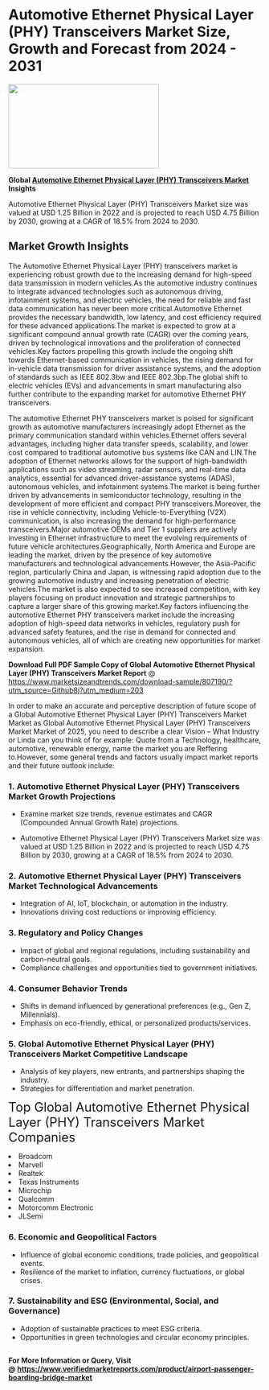 <H1>Automotive Ethernet Physical Layer (PHY) Transceivers Market Size, Growth and Forecast from 2024 - 2031</H1><img class="aligncenter size-medium wp-image-584254" src="https://thirdeyenews.in/wp-content/uploads/2024/09/Global-Market-Research-300x168.jpeg" alt="" width="300" height="168" /><p><strong>Global&nbsp;<a href="https://www.marketsizeandtrends.com/download-sample/807190/?utm_source=Github8j?utm_medium=203">Automotive Ethernet Physical Layer (PHY) Transceivers Market</a> Insights</strong></p><p>Automotive Ethernet Physical Layer (PHY) Transceivers Market size was valued at USD 1.25 Billion in 2022 and is projected to reach USD 4.75 Billion by 2030, growing at a CAGR of 18.5% from 2024 to 2030.</p><p><h2>Market Growth Insights</h2> <p>The Automotive Ethernet Physical Layer (PHY) transceivers market is experiencing robust growth due to the increasing demand for high-speed data transmission in modern vehicles.As the automotive industry continues to integrate advanced technologies such as autonomous driving, infotainment systems, and electric vehicles, the need for reliable and fast data communication has never been more critical.Automotive Ethernet provides the necessary bandwidth, low latency, and cost efficiency required for these advanced applications.The market is expected to grow at a significant compound annual growth rate (CAGR) over the coming years, driven by technological innovations and the proliferation of connected vehicles.Key factors propelling this growth include the ongoing shift towards Ethernet-based communication in vehicles, the rising demand for in-vehicle data transmission for driver assistance systems, and the adoption of standards such as IEEE 802.3bw and IEEE 802.3bp.The global shift to electric vehicles (EVs) and advancements in smart manufacturing also further contribute to the expanding market for automotive Ethernet PHY transceivers.</p> <p>The automotive Ethernet PHY transceivers market is poised for significant growth as automotive manufacturers increasingly adopt Ethernet as the primary communication standard within vehicles.Ethernet offers several advantages, including higher data transfer speeds, scalability, and lower cost compared to traditional automotive bus systems like CAN and LIN.The adoption of Ethernet networks allows for the support of high-bandwidth applications such as video streaming, radar sensors, and real-time data analytics, essential for advanced driver-assistance systems (ADAS), autonomous vehicles, and infotainment systems.The market is being further driven by advancements in semiconductor technology, resulting in the development of more efficient and compact PHY transceivers.Moreover, the rise in vehicle connectivity, including Vehicle-to-Everything (V2X) communication, is also increasing the demand for high-performance transceivers.Major automotive OEMs and Tier 1 suppliers are actively investing in Ethernet infrastructure to meet the evolving requirements of future vehicle architectures.Geographically, North America and Europe are leading the market, driven by the presence of key automotive manufacturers and technological advancements.However, the Asia-Pacific region, particularly China and Japan, is witnessing rapid adoption due to the growing automotive industry and increasing penetration of electric vehicles.The market is also expected to see increased competition, with key players focusing on product innovation and strategic partnerships to capture a larger share of this growing market.Key factors influencing the automotive Ethernet PHY transceivers market include the increasing adoption of high-speed data networks in vehicles, regulatory push for advanced safety features, and the rise in demand for connected and autonomous vehicles, all of which are creating new opportunities for market expansion.</p> <p><span class=""><strong>Download Full PDF Sample Copy of Global Automotive Ethernet Physical Layer (PHY) Transceivers Market Report</strong> @ <a href="https://www.marketsizeandtrends.com/download-sample/807190/?utm_source=Github8j?utm_medium=203" target="_blank">https://www.marketsizeandtrends.com/download-sample/807190/?utm_source=Github8j?utm_medium=203</a></span></p><p>In order to make an accurate and perceptive description of future scope of a Global&nbsp;Automotive Ethernet Physical Layer (PHY) Transceivers Market Market as Global&nbsp;Automotive Ethernet Physical Layer (PHY) Transceivers Market Market of 2025, you need to describe a clear Vision &ndash; What Industry or Linda can you think of for example: Quote from a Technology, healthcare, automotive, renewable energy, name the market you are Reffering to.However, some general trends and factors usually impact market reports and their future outlook include:</p><h3>1.&nbsp;<strong>Automotive Ethernet Physical Layer (PHY) Transceivers Market Growth Projections</strong></h3><ul><li>Examine market size trends, revenue estimates and CAGR (Compounded Annual Growth Rate) projections.</li><li><p>Automotive Ethernet Physical Layer (PHY) Transceivers Market size was valued at USD 1.25 Billion in 2022 and is projected to reach USD 4.75 Billion by 2030, growing at a CAGR of 18.5% from 2024 to 2030.</p></li></ul><h3>2.&nbsp;<strong>Automotive Ethernet Physical Layer (PHY) Transceivers Market Technological Advancements</strong></h3><ul><li>Integration of AI, IoT, blockchain, or automation in the industry.</li><li>Innovations driving cost reductions or improving efficiency.</li></ul><h3>3.&nbsp;<strong>Regulatory and Policy Changes</strong></h3><ul><li>Impact of global and regional regulations, including sustainability and carbon-neutral goals.</li><li>Compliance challenges and opportunities tied to government initiatives.</li></ul><h3>4.&nbsp;<strong>Consumer Behavior Trends</strong></h3><ul><li>Shifts in demand influenced by generational preferences (e.g., Gen Z, Millennials).</li><li>Emphasis on eco-friendly, ethical, or personalized products/services.</li></ul><h3>5.&nbsp;<strong>Global Automotive Ethernet Physical Layer (PHY) Transceivers Market Competitive Landscape</strong></h3><ul><li>Analysis of key players, new entrants, and partnerships shaping the industry.</li><li>Strategies for differentiation and market penetration.</li></ul><p data-pm-slice="1 1 []"><span style="color: inherit; font-family: inherit; font-size: 25px;">Top Global Automotive Ethernet Physical Layer (PHY) Transceivers Market Companies</span></p><div class="" data-test-id=""><p><li>Broadcom</li><li> Marvell</li><li> Realtek</li><li> Texas Instruments</li><li> Microchip</li><li> Qualcomm</li><li> Motorcomm Electronic</li><li> JLSemi</li></p></div><h3>6.&nbsp;<strong>Economic and Geopolitical Factors</strong></h3><ul><li>Influence of global economic conditions, trade policies, and geopolitical events.</li><li>Resilience of the market to inflation, currency fluctuations, or global crises.</li></ul><h3>7.&nbsp;<strong>Sustainability and ESG (Environmental, Social, and Governance)</strong></h3><ul><li>Adoption of sustainable practices to meet ESG criteria.</li><li>Opportunities in green technologies and circular economy principles.</li></ul><h2><strong style="font-size: 14px;">For More Information or Query, Visit @&nbsp;</strong><a style="background-color: #ffffff; font-size: 14px;" href="https://www.marketsizeandtrends.com/report/automotive-ethernet-physical-layer-phy-transceivers-market/" target="_blank">https://www.verifiedmarketreports.com/product/airport-passenger-boarding-bridge-market</a></h2>